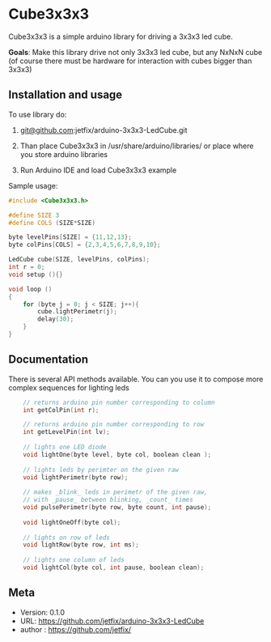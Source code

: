 # Cube3x3x3 

Cube3x3x3 is a simple arduino library for driving 
a 3x3x3 led cube.

**Goals**: Make this library drive not only 3x3x3
led cube, but any NxNxN cube (of course there must be 
hardware for interaction with cubes bigger than 3x3x3)

## Installation and usage

To use library do:

1.  git@github.com:jetfix/arduino-3x3x3-LedCube.git

2.  Than place Cube3x3x3 in /usr/share/arduino/libraries/
or place where you store arduino libraries

3.  Run Arduino IDE and load Cube3x3x3 example

Sample usage:

```cpp
#include <Cube3x3x3.h>

#define SIZE 3
#define COLS (SIZE*SIZE)

byte levelPins[SIZE] = {11,12,13};
byte colPins[COLS] = {2,3,4,5,6,7,8,9,10};

LedCube cube(SIZE, levelPins, colPins);
int r = 0;
void setup (){}

void loop ()
{
    for (byte j = 0; j < SIZE; j++){
        cube.lightPerimetr(j);
        delay(30);
    }
}
```

## Documentation

There is several API methods available. You can you use it 
to compose more complex sequences for lighting leds
    
```cpp
    // returns arduino pin number corresponding to column
    int getColPin(int r); 

    // returns arduino pin number corresponding to row
    int getLevelPin(int lv);
    
    // lights one LED diode
    void lightOne(byte level, byte col, boolean clean );
    
    // lights leds by perimter on the given raw
    void lightPerimetr(byte row);
    
    // makes _blink_ leds in perimetr of the given raw,
    // with _pause_ between blinking, _count_ times
    void pulsePerimetr(byte row, byte count, int pause);
    
    void lightOneOff(byte col);
    
    // lights on row of leds
    void lightRow(byte row, int ms);
    
    // lights one column of leds
    void lightCol(byte col, int pause, boolean clean);
```
    
## Meta

- Version: 0.1.0
- URL: https://github.com/jetfix/arduino-3x3x3-LedCube
- author : https://github.com/jetfix/

